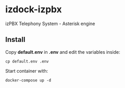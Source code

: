 # izdock-izpbx

izPBX Telephony System - Asterisk engine

## Install

Copy **default.env** in **.env** and edit the variables inside:

```
cp default.env .env
```

Start container with:

```
docker-compose up -d
```
